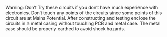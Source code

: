 Warning: Don’t Try these circuits if you don’t have much experience with electronics. Don’t touch any points of the circuits since some points of this circuit are at Mains Potential. After constructing and testing enclose the circuits in a metal casing without touching PCB and metal case. The metal case should be properly earthed to avoid shock hazards. 
